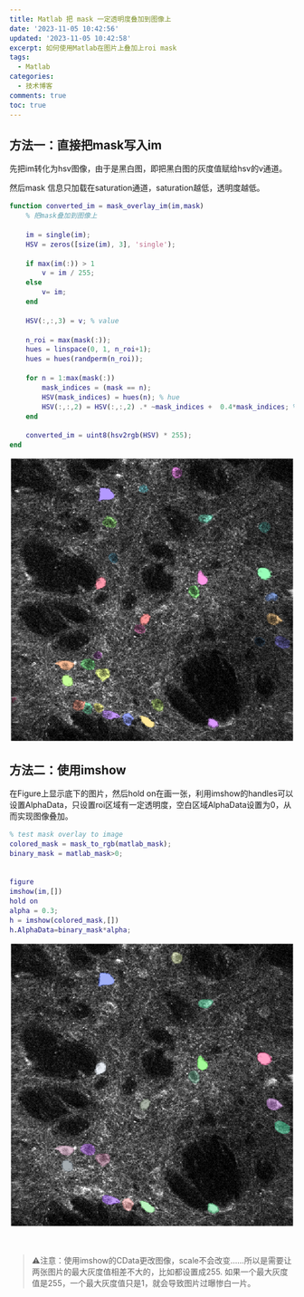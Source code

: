 ```yaml
---
title: Matlab 把 mask 一定透明度叠加到图像上
date: '2023-11-05 10:42:56'
updated: '2023-11-05 10:42:58'
excerpt: 如何使用Matlab在图片上叠加上roi mask
tags:
  - Matlab
categories:
  - 技术博客
comments: true
toc: true
---
```




## 方法一：直接把mask写入im

先把im转化为hsv图像，由于是黑白图，即把黑白图的灰度值赋给hsv的v通道。

然后mask 信息只加载在saturation通道，saturation越低，透明度越低。

```matlab
function converted_im = mask_overlay_im(im,mask)
    % 把mask叠加到图像上

    im = single(im);
    HSV = zeros([size(im), 3], 'single');

    if max(im(:)) > 1
        v = im / 255;
    else
        v= im;
    end

    HSV(:,:,3) = v; % value

    n_roi = max(mask(:));
    hues = linspace(0, 1, n_roi+1);
    hues = hues(randperm(n_roi));

    for n = 1:max(mask(:))
        mask_indices = (mask == n);
        HSV(mask_indices) = hues(n); % hue
        HSV(:,:,2) = HSV(:,:,2) .* ~mask_indices +  0.4*mask_indices; % saturation
    end

    converted_im = uint8(hsv2rgb(HSV) * 255);
end

```

​![image](https://raw.githubusercontent.com/Achuan-2/PicBed/pic/assets/202311051042778.png "将图片转化为hsv后，将roi信息写入saturation通道，实现图片叠加")​

## 方法二：使用imshow

在Figure上显示底下的图片，然后hold on在画一张，利用imshow的handles可以设置AlphaData，只设置roi区域有一定透明度，空白区域AlphaData设置为0，从而实现图像叠加。

```matlab
% test mask overlay to image
colored_mask = mask_to_rgb(matlab_mask);
binary_mask = matlab_mask>0;


figure
imshow(im,[])
hold on 
alpha = 0.3;
h = imshow(colored_mask,[])
h.AlphaData=binary_mask*alpha;
```

​​![image](https://raw.githubusercontent.com/Achuan-2/PicBed/pic/assets/202311051133051.png "使用imshow绘制两层，调整顶层mask透明度，实现图片叠加")​

​​​

> ⚠注意：使用imshow的CData更改图像，scale不会改变……所以是需要让两张图片的最大灰度值相差不大的，比如都设置成255. 如果一个最大灰度值是255，一个最大灰度值只是1，就会导致图片过曝惨白一片。

‍

